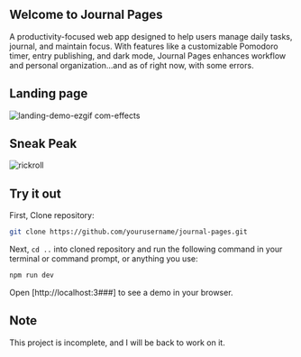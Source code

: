## Welcome to Journal Pages

A productivity-focused web app designed to help users manage daily tasks, journal, and maintain focus. With features like a customizable Pomodoro timer, entry publishing, and dark mode, Journal Pages enhances workflow and personal organization...and as of right now, with some errors.

## Landing page

![landing-demo-ezgif com-effects](https://github.com/user-attachments/assets/af3a7d09-a11f-4ee6-9e44-c58b3898df61)

## Sneak Peak

![rickroll](https://github.com/user-attachments/assets/014c5480-f393-434f-a546-e931cbbe3ee3)

## Try it out

First, Clone repository:

```bash 
git clone https://github.com/yourusername/journal-pages.git
```
Next, ```cd ..``` into cloned repository and run the following command in your terminal or command prompt, or anything you use:

```bash
npm run dev
```
Open [http://localhost:3###] to see a demo in your browser.

## Note 
This project is incomplete, and I will be back to work on it.
